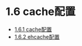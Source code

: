 # 1.6 cache配置  

* [1.6.1 cache配置](1.6_cache/1.6.1_cache_setting.md) 
* [1.6.2 ehcache配置](1.6_cache/1.6.2_ehcache_setting.md)